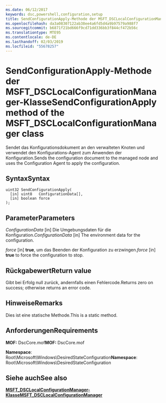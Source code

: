 ```yaml
---
ms.date: 06/12/2017
keywords: dsc,powershell,configuration,setup
title: SendConfigurationApply-Methode der MSFT_DSCLocalConfigurationManager-Klasse
ms.openlocfilehash: da3a08307122ab38ee4a6fd5d4a9b97579a988f7
ms.sourcegitcommit: b6871f21bd666f9cd71dd336bb3f844cf472b56c
ms.translationtype: MTE95
ms.contentlocale: de-DE
ms.lasthandoff: 02/03/2019
ms.locfileid: "55678257"
---
```

# <a name="sendconfigurationapply-method-of-the-msftdsclocalconfigurationmanager-class"></a><span data-ttu-id="36a6a-103">SendConfigurationApply-Methode der MSFT_DSCLocalConfigurationManager-Klasse</span><span class="sxs-lookup"><span data-stu-id="36a6a-103">SendConfigurationApply method of the MSFT_DSCLocalConfigurationManager class</span></span>

<span data-ttu-id="36a6a-104">Sendet das Konfigurationsdokument an den verwalteten Knoten und verwendet den Konfigurations-Agent zum Anwenden der Konfiguration.</span><span class="sxs-lookup"><span data-stu-id="36a6a-104">Sends the configuration document to the managed node and uses the Configuration Agent to apply the configuration.</span></span>

## <a name="syntax"></a><span data-ttu-id="36a6a-105">Syntax</span><span class="sxs-lookup"><span data-stu-id="36a6a-105">Syntax</span></span>

```mof
uint32 SendConfigurationApply(
  [in] uint8   ConfigurationData[],
  [in] boolean force
);
```

## <a name="parameters"></a><span data-ttu-id="36a6a-106">Parameter</span><span class="sxs-lookup"><span data-stu-id="36a6a-106">Parameters</span></span>

<span data-ttu-id="36a6a-107">*ConfigurationData* \[in\] Die Umgebungsdaten für die Konfiguration.</span><span class="sxs-lookup"><span data-stu-id="36a6a-107">*ConfigurationData* \[in\] The environment data for the configuration.</span></span>

<span data-ttu-id="36a6a-108">*force* \[in\] **true**, um das Beenden der Konfiguration zu erzwingen.</span><span class="sxs-lookup"><span data-stu-id="36a6a-108">*force* \[in\] **true** to force the configuration to stop.</span></span>

## <a name="return-value"></a><span data-ttu-id="36a6a-109">Rückgabewert</span><span class="sxs-lookup"><span data-stu-id="36a6a-109">Return value</span></span>

<span data-ttu-id="36a6a-110">Gibt bei Erfolg null zurück, andernfalls einen Fehlercode.</span><span class="sxs-lookup"><span data-stu-id="36a6a-110">Returns zero on success; otherwise returns an error code.</span></span>

## <a name="remarks"></a><span data-ttu-id="36a6a-111">Hinweise</span><span class="sxs-lookup"><span data-stu-id="36a6a-111">Remarks</span></span>

<span data-ttu-id="36a6a-112">Dies ist eine statische Methode.</span><span class="sxs-lookup"><span data-stu-id="36a6a-112">This is a static method.</span></span>

## <a name="requirements"></a><span data-ttu-id="36a6a-113">Anforderungen</span><span class="sxs-lookup"><span data-stu-id="36a6a-113">Requirements</span></span>

<span data-ttu-id="36a6a-114">**MOF:** DscCore.mof</span><span class="sxs-lookup"><span data-stu-id="36a6a-114">**MOF:** DscCore.mof</span></span>

<span data-ttu-id="36a6a-115">**Namespace**: Root\Microsoft\Windows\DesiredStateConfiguration</span><span class="sxs-lookup"><span data-stu-id="36a6a-115">**Namespace**: Root\Microsoft\Windows\DesiredStateConfiguration</span></span>

## <a name="see-also"></a><span data-ttu-id="36a6a-116">Siehe auch</span><span class="sxs-lookup"><span data-stu-id="36a6a-116">See also</span></span>

[<span data-ttu-id="36a6a-117">**MSFT_DSCLocalConfigurationManager-Klasse**</span><span class="sxs-lookup"><span data-stu-id="36a6a-117">**MSFT_DSCLocalConfigurationManager**</span></span>](msft-dsclocalconfigurationmanager.md)